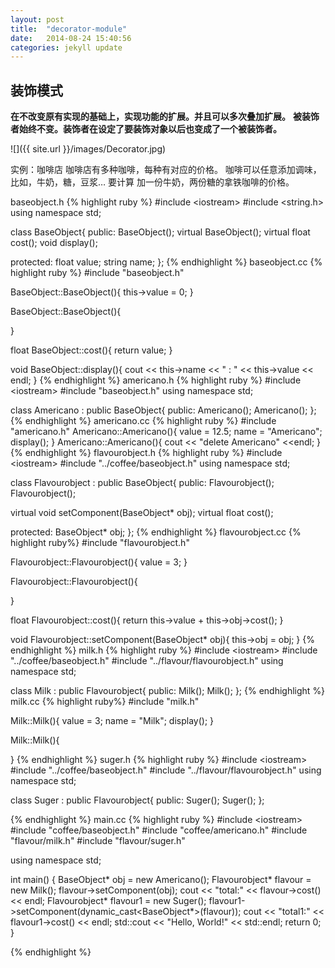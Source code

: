 ```yaml
---
layout: post
title:  "decorator-module"
date:   2014-08-24 15:40:56
categories: jekyll update
---
```

## 装饰模式
**在不改变原有实现的基础上，实现功能的扩展。并且可以多次叠加扩展。**
**被装饰者始终不变。装饰者在设定了要装饰对象以后也变成了一个被装饰者。**

![]({{ site.url }}/images/Decorator.jpg)

实例：咖啡店
咖啡店有多种咖啡，每种有对应的价格。
咖啡可以任意添加调味，比如，牛奶，糖，豆浆…
要计算 加一份牛奶，两份糖的拿铁咖啡的价格。

baseobject.h
{% highlight ruby %}
\#include \<iostream\>
\#include \<string.h\>
using namespace std;

class BaseObject{
public:
BaseObject();
virtual BaseObject();
virtual float cost();
void display();

protected:
float value;
string name;
};
{% endhighlight %}
baseobject.cc
{% highlight ruby %}
\#include "baseobject.h"

BaseObject::BaseObject(){
this-\>value = 0;
}

BaseObject::BaseObject(){

}

float BaseObject::cost(){
return value;
}

void BaseObject::display(){
cout \<\< this-\>name \<\< " : " \<\< this-\>value \<\< endl;
}
{% endhighlight %}
americano.h
{% highlight ruby %}
\#include \<iostream\>
\#include "baseobject.h"
using namespace std;

class Americano : public BaseObject{
public:
Americano();
Americano();
};
{% endhighlight %}
americano.cc
{% highlight ruby %}
\#include "americano.h"
Americano::Americano(){
value = 12.5;
name = "Americano";
display();
}
Americano::Americano(){
cout \<\< "delete Americano" \<\<endl;
}
{% endhighlight %}
flavourobject.h
{% highlight ruby %}
\#include \<iostream\>
\#include "../coffee/baseobject.h"
using namespace std;

class Flavourobject : public BaseObject{
public:
Flavourobject();
Flavourobject();

virtual void setComponent(BaseObject\* obj);
virtual float cost();

protected:
BaseObject\* obj;
};
{% endhighlight %}
flavourobject.cc
{% highlight ruby%}
\#include "flavourobject.h"

Flavourobject::Flavourobject(){
value = 3;
}

Flavourobject::Flavourobject(){

}

float Flavourobject::cost(){
return this-\>value + this-\>obj-\>cost();
}

void Flavourobject::setComponent(BaseObject\* obj){
this-\>obj = obj;
}
{% endhighlight %}
milk.h
{% highlight ruby %}
\#include \<iostream\>
\#include "../coffee/baseobject.h"
\#include "../flavour/flavourobject.h"
using namespace std;

class Milk : public Flavourobject{
public:
Milk();
Milk();
};
{% endhighlight %}
milk.cc
{% highlight ruby%}
\#include "milk.h"

Milk::Milk(){
value = 3;
name = "Milk";
display();
}

Milk::Milk(){

}
{% endhighlight %}
suger.h
{% highlight ruby %}
\#include \<iostream\>
\#include "../coffee/baseobject.h"
\#include "../flavour/flavourobject.h"
using namespace std;

class Suger : public Flavourobject{
public:
Suger();
Suger();
};

{% endhighlight %}
main.cc
{% highlight ruby %}
\#include \<iostream\>
\#include "coffee/baseobject.h"
\#include "coffee/americano.h"
\#include "flavour/milk.h"
\#include "flavour/suger.h"

using namespace std;

int main() {
BaseObject\* obj = new Americano();
Flavourobject\* flavour = new Milk();
flavour-\>setComponent(obj);
cout \<\< "total:" \<\< flavour-\>cost() \<\< endl;
Flavourobject\* flavour1 = new Suger();
flavour1-\>setComponent(dynamic\_cast\<BaseObject\*\>(flavour));
cout \<\< "total1:" \<\< flavour1-\>cost() \<\< endl;
std::cout \<\< "Hello, World!" \<\< std::endl;
return 0;
}

{% endhighlight %}


[1]:	images/Decorator.jpg
